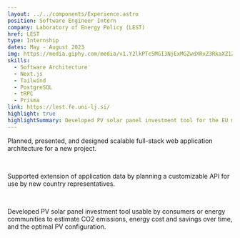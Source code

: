 ```yaml
---
layout: ../../components/Experience.astro
position: Software Engineer Intern
company: Laboratory of Energy Policy (LEST)
href: LEST
type: Internship
dates: May - August 2023
img: https://media.giphy.com/media/v1.Y2lkPTc5MGI3NjExMGZwdXRxZ3RkaXZ1ZmxvODR0dGM1eXZtOHUybmV2d2szZmJ4ejBnayZlcD12MV9pbnRlcm5hbF9naWZfYnlfaWQmY3Q9Zw/ajQ9Vzm1CvZHjXkK6g/giphy.gif
skills:
  - Software Architecture
  - Next.js
  - Tailwind
  - PostgreSQL
  - tRPC
  - Prisma
link: https://lest.fe.uni-lj.si/
highlight: true
highlightSummary: Developed PV solar panel investment tool for the EU market.
---
```

Planned, presented, and designed scalable full-stack web
application architecture for a new project.

<br />

Supported extension of application data by planning a
customizable API for use by new country representatives.

<br />

Developed PV solar panel investment tool usable by
consumers or energy communities to estimate CO2 emissions,
energy cost and savings over time, and the optimal PV
configuration.
